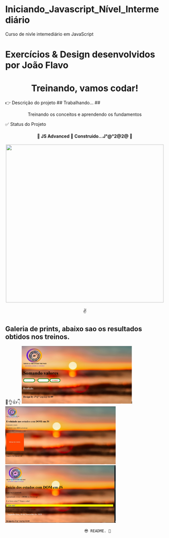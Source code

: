 # Iniciando_Javascript_Nível_Intermediário
Curso de nivle intemediário em JavaScript
# Exercícios & Design desenvolvidos por João Flavo

<h1 align="center">Treinando, vamos codar!</h1>
👉  Descrição do projeto ## Trabalhando... ## 
<p align="center">Treinando os conceitos e aprendendo os fundamentos</P>
    ✅ Status do Projeto
<h4 align="center"> 
	🚧  JS Advanced 🚀 Construido...J°@°2@2@  🚧
</h4>
<p style="text-align: center;"><center><img src="https://media.giphy.com/media/NFA61GS9qKZ68/giphy.gif" width="500" height="500" /></center></p>
<p style="text-align: center;">✌<Strong><h2> Galeria de prints, abaixo sao os resultados obtidos nos treinos.</h2></Strong>🤘👌👍👇
  <img src="aula10\img2\print treino.jpeg" width="350" title="print do resultado">
  <img src="aula10\img2\print treino2.jpeg" width="350" alt="accessibility text">
  <img src="aula10\img2\print treino3.jpeg" width="350" alt="accessibility text">
</p></p>



                                       😎 README. 💝
